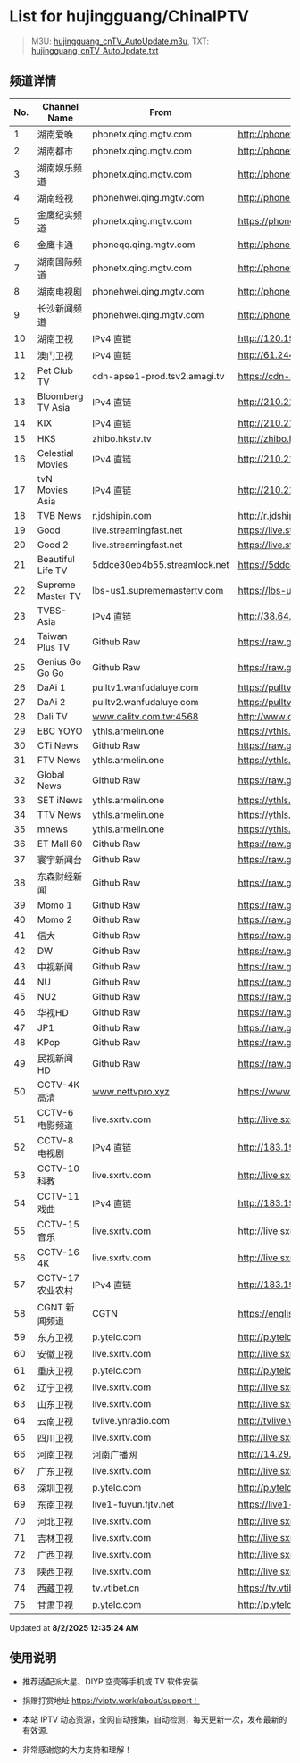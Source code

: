 # List for **hujingguang/ChinaIPTV**

> M3U: [hujingguang_cnTV_AutoUpdate.m3u](./hujingguang_cnTV_AutoUpdate.m3u ), TXT: [hujingguang_cnTV_AutoUpdate.txt](./txt/hujingguang_cnTV_AutoUpdate.txt )

## 频道详情

| No. | Channel Name | From | Source |
| --- | ------------ | ---- | ------ |
| 1 | 湖南爱晚 | phonetx.qing.mgtv.com | <http://phonetx.qing.mgtv.com/nn_live/nn_x64/dWlwPTEwMy4zOS4yMjYuMTAwJnRlcm09NSZxaWQ9JmNkbmV4X2lkPXR4X3Bob25lX2xpdmUmY2hzPSZkZWY9MSZzPTNhNjFmMzQyZTU0Yjc2YTZhNDRmZDhjYjgzZDA3ZjJlJnVpZD0mdXVpZD0wNDI3MzRiNzQwY2U4NzkzYWNmMDc5MjRmNTE5MmQ3Zi02NzI3ZTI2NCZ2PTImYXM9MCZlcz0xNzU0MDc3NDI2/HNGGMPP360.m3u8> |
| 2 | 湖南都市 | phonetx.qing.mgtv.com | <http://phonetx.qing.mgtv.com/nn_live/nn_x64/dWlwPTEwMy4zOS4yMjYuMTAwJnRlcm09NSZxaWQ9JmNkbmV4X2lkPXR4X3Bob25lX2xpdmUmY2hzPSZkZWY9MSZzPTJkOTNhYmE1OTVmOWVlYTk2NzdkZmUyNDU1NTJjMjgxJnVpZD0mdXVpZD0zYzM3MjE3MzA4MWE4ZDVjYzcyYmE2YjUyOTllZjYzOC02NzI3ZTI2NCZ2PTImYXM9MCZlcz0xNzU0MDg4OTA3/HNDSMPP360.m3u8> |
| 3 | 湖南娱乐频道 | phonetx.qing.mgtv.com | <http://phonetx.qing.mgtv.com/nn_live/nn_x64/dWlwPTEwMy4zOS4yMjYuMTAwJnRlcm09NSZxaWQ9JmNkbmV4X2lkPXR4X3Bob25lX2xpdmUmY2hzPSZkZWY9MSZzPTE1YzA4NjMyZWNjOWViYWIyMjFiOWMyMGZhMTA1NWVlJnVpZD0mdXVpZD04NzVhOTQ0M2VlNmRmMGZjNmI1NzI4YmU4OTBmMDBiMC02NzI3ZTI2NCZ2PTImYXM9MCZlcz0xNzU0MDkyODEx/HNYLMPP360.m3u8> |
| 4 | 湖南经视 | phonehwei.qing.mgtv.com | <http://phonehwei.qing.mgtv.com/nn_live/nn_x64/dWlwPTEwMy4zOS4yMjYuMTAwJnRlcm09NSZxaWQ9JmNkbmV4X2lkPWh3X3Bob25lJmNocz0mZGVmPTEmcz1hMDAyMTRkNTRjMmU0ZWQxMGNjYzFkZmUyZjBlNzIzMiZ1aWQ9JnV1aWQ9MjZkZDg5M2UwOGYyMWMwNDA3Yzc2OWRkOTk5Mzc4MjQtNjcyN2UyNjQmdj0yJmFzPTAmZXM9MTc1NDA4MTk4Mg,,/HNJSMPP360.m3u8> |
| 5 | 金鹰纪实频道 | phonetx.qing.mgtv.com | <https://phonetx.qing.mgtv.com/nn_live/nn_x64/dWlwPTEwMy4zOS4yMjYuMTAwJnRlcm09NSZxaWQ9JmNkbmV4X2lkPXR4X3Bob25lX2xpdmUmY2hzPSZkZWY9MSZzPTEyOTNhMjI5ZjQ5ZGE0MGVmMDJlZTlkMzFiNTRkNDZhJnVpZD0mdXVpZD00NTk1M2U1NzdhZmJhZGY0MzU1YTFjZmUzODk4ZTljNi02NzI3ZTI2NCZ2PTImYXM9MCZlcz0xNzU0MDcwOTE3/JYJSMPP360.m3u8> |
| 6 | 金鹰卡通 | phoneqq.qing.mgtv.com | <http://phoneqq.qing.mgtv.com/nn_live/nn_x64/dWlwPTEwMy4zOS4yMjYuMTAwJnRlcm09NSZxaWQ9JmNkbmV4X2lkPXFxX3Bob25lX2xpdmUmY2hzPSZkZWY9MSZzPWUxMzUwZGU0MjcyYzAwZWRhMTJjZWJjMDI0NjFmYWNiJnVpZD0mdXVpZD0xNzNkOTczMmE0NGM4ZWNiYjIwZjM2MTgyZGE4ZjU2NS02NzI3ZTI2NCZ2PTImYXM9MCZlcz0xNzU0MDc1MzM1/JYKTMPP360.m3u8> |
| 7 | 湖南国际频道 | phonetx.qing.mgtv.com | <http://phonetx.qing.mgtv.com/nn_live/nn_x64/dWlwPTEwMy4zOS4yMjYuMTAwJnRlcm09NSZxaWQ9JmNkbmV4X2lkPXR4X3Bob25lX2xpdmUmY2hzPSZkZWY9MSZzPWIxNDU3OTk3ZmFjYWY4OGQ2YTA0N2EwMTRkZGNlODk1JnVpZD0mdXVpZD1lMjdlYTM4ZjAxYzE5OTY2NDA3NDJhOThjNzhlZGM5OS02NzI3ZTI2NCZ2PTImYXM9MCZlcz0xNzU0MDkyNTIz/HNGJMPP360.m3u8> |
| 8 | 湖南电视剧 | phonehwei.qing.mgtv.com | <http://phonehwei.qing.mgtv.com/nn_live/nn_x64/dWlwPTEwMy4zOS4yMjYuMTAwJnRlcm09NSZxaWQ9JmNkbmV4X2lkPWh3X3Bob25lJmNocz0mZGVmPTEmcz0wYTk1MjJkYjIwMDRiMjM3MDE0NzgyYjk2M2FjNjJiMSZ1aWQ9JnV1aWQ9NTIyOWI1ZDg5NjhmODk2MzMyZmI4MGI1OGE5NDI1NmQtNjcyN2UyNjQmdj0yJmFzPTAmZXM9MTc1NDA5MjYxNg,,/HNDSJMPP360.m3u8> |
| 9 | 长沙新闻频道 | phonehwei.qing.mgtv.com | <http://phonehwei.qing.mgtv.com/nn_live/nn_x64/dWlwPTEwMy4zOS4yMjYuMTAwJnRlcm09NSZxaWQ9JmNkbmV4X2lkPWh3X3Bob25lJmNocz0mZGVmPTEmcz0zNjUxZjk5NTY5MzVmOGI2MTZiMGFkNzQ1YmY1OGFkNiZ1aWQ9JnV1aWQ9NTZkNmI3ZjE0N2NjOTZkNzI3YWFiNzk4NTZlN2Q4ZDktNjcyN2UyNjQmdj0yJmFzPTAmZXM9MTc1NDA2OTQ1Mg,,/CSXWMPP360.m3u8> |
| 10 | 湖南卫视 | IPv4 直链 | <http://120.196.232.43:8088/rrs03.hw.gmcc.net/PLTV/651/224/3221226698/1.m3u8> |
| 11 | 澳门卫视 | IPv4 直链 | <http://61.244.22.4/ch1/ch1.live/playlist.m3u8> |
| 12 | Pet Club TV | cdn-apse1-prod.tsv2.amagi.tv | <https://cdn-apse1-prod.tsv2.amagi.tv/linear/amg01076-lightningintern-petclub-samsungnz/playlist.m3u8> |
| 13 | Bloomberg TV Asia | IPv4 直链 | <http://210.210.155.37/dr9445/h/h03/index.m3u8> |
| 14 | KIX | IPv4 直链 | <http://210.210.155.37/dr9445/h/h07/index.m3u8> |
| 15 | HKS | zhibo.hkstv.tv | <http://zhibo.hkstv.tv/livestream/mutfysrq/playlist.m3u8> |
| 16 | Celestial Movies | IPv4 直链 | <http://210.210.155.37/dr9445/h/h14/index.m3u8> |
| 17 | tvN Movies Asia | IPv4 直链 | <http://210.210.155.37/dr9445/h/h21/index.m3u8> |
| 18 | TVB News | r.jdshipin.com | <http://r.jdshipin.com/CkuBd> |
| 19 | Good | live.streamingfast.net | <https://live.streamingfast.net/osmflivech1.m3u8> |
| 20 | Good 2 | live.streamingfast.net | <https://live.streamingfast.net/osmflivech2.m3u8> |
| 21 | Beautiful Life TV | 5ddce30eb4b55.streamlock.net | <https://5ddce30eb4b55.streamlock.net/bltvhd/bltv1/playlist.m3u8> |
| 22 | Supreme Master TV | lbs-us1.suprememastertv.com | <https://lbs-us1.suprememastertv.com/720p.m3u8> |
| 23 | TVBS-Asia | IPv4 直链 | <http://38.64.72.148/hls/modn/list/4005/playlist.m3u8> |
| 24 | Taiwan Plus TV | Github Raw | <https://raw.githubusercontent.com/ChiSheng9/iptv/master/TV78.m3u8> |
| 25 | Genius Go Go Go | Github Raw | <https://raw.githubusercontent.com/ChiSheng9/iptv/master/TV26.m3u8> |
| 26 | DaAi 1 | pulltv1.wanfudaluye.com | <https://pulltv1.wanfudaluye.com/live/tv1.m3u8> |
| 27 | DaAi 2 | pulltv2.wanfudaluye.com | <https://pulltv2.wanfudaluye.com/live/tv2.m3u8> |
| 28 | Dali TV | www.dalitv.com.tw:4568 | <http://www.dalitv.com.tw:4568/live/dali/index.m3u8> |
| 29 | EBC YOYO | ythls.armelin.one | <https://ythls.armelin.one/channel/UCiWRSesvSYmY7YOyz0tv_zQ.m3u8> |
| 30 | CTi News | Github Raw | <https://raw.githubusercontent.com/ChiSheng9/iptv/master/TV28.m3u8> |
| 31 | FTV News | ythls.armelin.one | <https://ythls.armelin.one/channel/UC2VmWn8dAqkzlQqvy02E1PA.m3u8> |
| 32 | Global News | Github Raw | <https://raw.githubusercontent.com/ChiSheng9/iptv/master/TV02.m3u8> |
| 33 | SET iNews | ythls.armelin.one | <https://ythls.armelin.one/channel/UCoNYj9OFHZn3ACmmeRCPwbA.m3u8> |
| 34 | TTV News | ythls.armelin.one | <https://ythls.armelin.one/channel/UC8ROUUjHzEQm-ndb69CX8Ww.m3u8> |
| 35 | mnews | ythls.armelin.one | <https://ythls.armelin.one/channel/UC4LjkybVKXCDlneVXlKAbmw.m3u8> |
| 36 | ET Mall 60 | Github Raw | <https://raw.githubusercontent.com/ChiSheng9/iptv/master/TV18.m3u8> |
| 37 | 寰宇新闻台 | Github Raw | <https://raw.githubusercontent.com/ChiSheng9/iptv/master/TV02.m3u8> |
| 38 | 东森财经新闻 | Github Raw | <https://raw.githubusercontent.com/ChiSheng9/iptv/master/TV03.m3u8> |
| 39 | Momo 1 | Github Raw | <https://raw.githubusercontent.com/ChiSheng9/iptv/master/TV04.m3u8> |
| 40 | Momo 2 | Github Raw | <https://raw.githubusercontent.com/ChiSheng9/iptv/master/TV05.m3u8> |
| 41 | 信大 | Github Raw | <https://raw.githubusercontent.com/ChiSheng9/iptv/master/TV07.m3u8> |
| 42 | DW | Github Raw | <https://raw.githubusercontent.com/ChiSheng9/iptv/master/TV08.m3u8> |
| 43 | 中视新闻 | Github Raw | <https://raw.githubusercontent.com/ChiSheng9/iptv/master/TV09.m3u8> |
| 44 | NU | Github Raw | <https://raw.githubusercontent.com/ChiSheng9/iptv/master/TV10.m3u8> |
| 45 | NU2 | Github Raw | <https://raw.githubusercontent.com/ChiSheng9/iptv/master/TV14.m3u8> |
| 46 | 华视HD | Github Raw | <https://raw.githubusercontent.com/ChiSheng9/iptv/master/TV12.m3u8> |
| 47 | JP1 | Github Raw | <https://raw.githubusercontent.com/ChiSheng9/iptv/master/TV15.m3u8> |
| 48 | KPop | Github Raw | <https://raw.githubusercontent.com/ChiSheng9/iptv/master/TV16.m3u8> |
| 49 | 民视新闻HD | Github Raw | <https://raw.githubusercontent.com/ChiSheng9/iptv/master/TV17.m3u8> |
| 50 | CCTV-4K 高清 | www.nettvpro.xyz | <https://www.nettvpro.xyz/player/videojs.php?url=https://liveop.cctv.cn/hls/4KHD/playlist.m3u8> |
| 51 | CCTV-6 电影频道 | live.sxrtv.com | <http://live.sxrtv.com/iptv/cctv6.m3u8> |
| 52 | CCTV-8 电视剧 | IPv4 直链 | <http://183.196.25.171:808/hls/77/index.m3u8> |
| 53 | CCTV-10 科教 | live.sxrtv.com | <http://live.sxrtv.com/iptv/cctv10.m3u8> |
| 54 | CCTV-11 戏曲 | IPv4 直链 | <http://183.196.25.171:808/hls/11/index.m3u8> |
| 55 | CCTV-15 音乐 | live.sxrtv.com | <http://live.sxrtv.com/iptv/cctv15.m3u8> |
| 56 | CCTV-16 4K | live.sxrtv.com | <http://live.sxrtv.com/iptv/cctv16.m3u8> |
| 57 | CCTV-17 农业农村 | IPv4 直链 | <http://183.196.25.171:808/hls/93/index.m3u8> |
| 58 | CGNT 新闻频道 | CGTN | <https://english-livebkali.cgtn.com/live/encgtn_0.m3u8> |
| 59 | 东方卫视 | p.ytelc.com | <http://p.ytelc.com/m3u8.html?id=http://cc-ynbit-wszhibo.ifengli.com:2000/live/shdfws-hd/2500.m3u8?innersid=6998114529464369318> |
| 60 | 安徽卫视 | live.sxrtv.com | <http://live.sxrtv.com/iptv/ahws.m3u8> |
| 61 | 重庆卫视 | p.ytelc.com | <http://p.ytelc.com/videojs.php?id=https://sjlivecdn9.cbg.cn/202508020003/app_2/_definst_/ls_2.stream/chunklist.m3u8> |
| 62 | 辽宁卫视 | live.sxrtv.com | <http://live.sxrtv.com/iptv/lnws.m3u8> |
| 63 | 山东卫视 | live.sxrtv.com | <http://live.sxrtv.com/iptv/sdws.m3u8> |
| 64 | 云南卫视 | tvlive.ynradio.com | <http://tvlive.ynradio.com/live/yunnanweishi/chunks.m3u8> |
| 65 | 四川卫视 | live.sxrtv.com | <http://live.sxrtv.com/iptv/scws.m3u8> |
| 66 | 河南卫视 | 河南广播网 | <http://14.29.45.87/tvcdn.stream3.hndt.com/tv/65c4a6d5017e1000b2b6ea2500000000_transios/playlist.m3u8?wsSecret=41905b2485542a1a35fdaa6240e952be&wsTime=1754064575&wsSession=f9f68c7e98d837101c596f13-175406456257207&wsIPSercert=f1ed5e80c31ab65580d88c6bbb451005&wsiphost=local&wsBindIP=1> |
| 67 | 广东卫视 | live.sxrtv.com | <http://live.sxrtv.com/iptv/gdws.m3u8> |
| 68 | 深圳卫视 | p.ytelc.com | <http://p.ytelc.com/xgplayer.php?id=https://livepull-tcms.sztv.com.cn:443/live/sz4Kpgm.m3u8> |
| 69 | 东南卫视 | live1-fuyun.fjtv.net | <https://live1-fuyun.fjtv.net/dnpd/hd/live.m3u8?_upt=ba68440f1754073426> |
| 70 | 河北卫视 | live.sxrtv.com | <http://live.sxrtv.com/iptv/hbws.m3u8> |
| 71 | 吉林卫视 | live.sxrtv.com | <http://live.sxrtv.com/iptv/jlws.m3u8> |
| 72 | 广西卫视 | live.sxrtv.com | <http://live.sxrtv.com/iptv/gxws.m3u8> |
| 73 | 陕西卫视 | live.sxrtv.com | <http://live.sxrtv.com/iptv/shxws.m3u8> |
| 74 | 西藏卫视 | tv.vtibet.cn | <https://tv.vtibet.cn/live/h701F9MpxzPDyE.m3u8?secret=123475df94ff0d648af8796a3a9f1c25&time=688ce6d0> |
| 75 | 甘肃卫视 | p.ytelc.com | <http://p.ytelc.com/videojs.php?id=https://hls.gstv.com.cn/49048r/6e1sy2.m3u8> |

Updated at **8/2/2025 12:35:24 AM**

## 使用说明

- 推荐适配派大星、DIYP 空壳等手机或 TV 软件安装.

- 捐赠打赏地址 <https://viptv.work/about/support！>

- 本站 IPTV 动态资源，全网自动搜集，自动检测，每天更新一次，发布最新的有效源.

- 非常感谢您的大力支持和理解！
